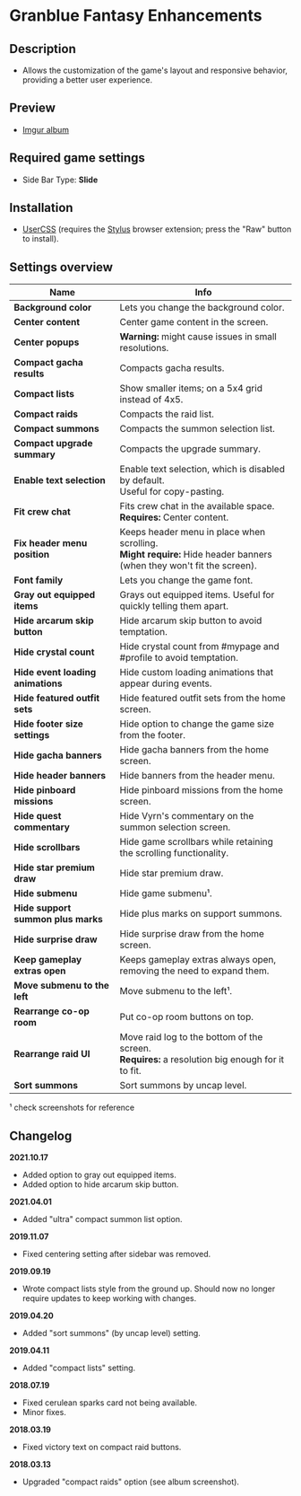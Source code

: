 # Granblue Fantasy Enhancements

## Description

- Allows the customization of the game's layout and responsive behavior, providing a better user experience.

## Preview

- [Imgur album](https://imgur.com/a/kud5i)

## Required game settings

- Side Bar Type: **Slide**

## Installation

- [UserCSS](./granblue-fantasy-enhancements.user.css) (requires the [Stylus](https://github.com/openstyles/stylus#releases) browser extension; press the "Raw" button to install).

## Settings overview

| Name | Info |
| ---------------------------- | ---------------------------------------------------------------------------------------------------------------------|
| **Background color** | Lets you change the background color. |
| **Center content** | Center game content in the screen. |
| **Center popups** | **Warning:** might cause issues in small resolutions. |
| **Compact gacha results** | Compacts gacha results. |
| **Compact lists** | Show smaller items; on a 5x4 grid instead of 4x5. |
| **Compact raids** | Compacts the raid list. |
| **Compact summons** | Compacts the summon selection list. |
| **Compact upgrade summary** | Compacts the upgrade summary. |
| **Enable text selection** | Enable text selection, which is disabled by default.<br>Useful for copy-pasting. |
| **Fit crew chat** | Fits crew chat in the available space. <br>**Requires:** Center content. |
| **Fix header menu position** | Keeps header menu in place when scrolling.<br>**Might require:** Hide header banners (when they won't fit the screen). |
| **Font family** | Lets you change the game font. |
| **Gray out equipped items** | Grays out equipped items. Useful for quickly telling them apart. |
| **Hide arcarum skip button** | Hide arcarum skip button to avoid temptation. |
| **Hide crystal count** | Hide crystal count from #mypage and #profile to avoid temptation. |
| **Hide event loading animations** | Hide custom loading animations that appear during events. |
| **Hide featured outfit sets** | Hide featured outfit sets from the home screen. |
| **Hide footer size settings** | Hide option to change the game size from the footer. |
| **Hide gacha banners** | Hide gacha banners from the home screen. |
| **Hide header banners** | Hide banners from the header menu. |
| **Hide pinboard missions** | Hide pinboard missions from the home screen. |
| **Hide quest commentary** | Hide Vyrn's commentary on the summon selection screen. |
| **Hide scrollbars** | Hide game scrollbars while retaining the scrolling functionality. |
| **Hide star premium draw** | Hide star premium draw. |
| **Hide submenu** | Hide game submenu&#x00B9;. |
| **Hide support summon plus marks** | Hide plus marks on support summons. |
| **Hide surprise draw** | Hide surprise draw from the home screen. |
| **Keep gameplay extras open** | Keeps gameplay extras always open, removing the need to expand them. |
| **Move submenu to the left** | Move submenu to the left&#x00B9;. |
| **Rearrange co-op room** | Put co-op room buttons on top. |
| **Rearrange raid UI** | Move raid log to the bottom of the screen.<br>**Requires:** a resolution big enough for it to fit. |
| **Sort summons** | Sort summons by uncap level. |

&#x00B9; check screenshots for reference

## Changelog

**2021.10.17**

- Added option to gray out equipped items.
- Added option to hide arcarum skip button.

**2021.04.01**

- Added "ultra" compact summon list option.

**2019.11.07**

- Fixed centering setting after sidebar was removed.

**2019.09.19**

- Wrote compact lists style from the ground up. Should now no longer require updates to keep working with changes.

**2019.04.20**

- Added "sort summons" (by uncap level) setting.

**2019.04.11**

- Added "compact lists" setting.

**2018.07.19**

- Fixed cerulean sparks card not being available.
- Minor fixes.

**2018.03.19**

- Fixed victory text on compact raid buttons.

**2018.03.13**

- Upgraded "compact raids" option (see album screenshot).
